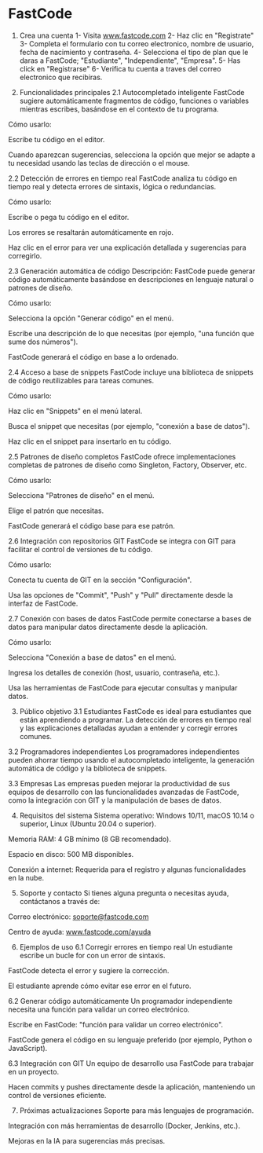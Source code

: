 # FastCode
1. Crea una cuenta
 1- Visita www.fastcode.com
 2- Haz clic en "Registrate"
 3- Completa el formulario con tu correo electronico, nombre de usuario, fecha de nacimiento y contraseña.
 4- Selecciona el tipo de plan que le daras a FastCode; "Estudiante", "Independiente", "Empresa".
 5- Has click en "Registrarse"
 6- Verifica tu cuenta a traves del correo electronico que recibiras.

2. Funcionalidades principales
2.1 Autocompletado inteligente
FastCode sugiere automáticamente fragmentos de código, funciones o variables mientras escribes, basándose en el contexto de tu programa.

Cómo usarlo:

Escribe tu código en el editor.

Cuando aparezcan sugerencias, selecciona la opción que mejor se adapte a tu necesidad usando las teclas de dirección o el mouse.

2.2 Detección de errores en tiempo real
FastCode analiza tu código en tiempo real y detecta errores de sintaxis, lógica o redundancias.

Cómo usarlo:

Escribe o pega tu código en el editor.

Los errores se resaltarán automáticamente en rojo.

Haz clic en el error para ver una explicación detallada y sugerencias para corregirlo.

2.3 Generación automática de código
Descripción: FastCode puede generar código automáticamente basándose en descripciones en lenguaje natural o patrones de diseño.

Cómo usarlo:

Selecciona la opción "Generar código" en el menú.

Escribe una descripción de lo que necesitas (por ejemplo, "una función que sume dos números").

FastCode generará el código en base a lo ordenado.

2.4 Acceso a base de snippets
FastCode incluye una biblioteca de snippets de código reutilizables para tareas comunes.

Cómo usarlo:

Haz clic en "Snippets" en el menú lateral.

Busca el snippet que necesitas (por ejemplo, "conexión a base de datos").

Haz clic en el snippet para insertarlo en tu código.

2.5 Patrones de diseño completos
FastCode ofrece implementaciones completas de patrones de diseño como Singleton, Factory, Observer, etc.

Cómo usarlo:

Selecciona "Patrones de diseño" en el menú.

Elige el patrón que necesitas.

FastCode generará el código base para ese patrón.

2.6 Integración con repositorios GIT
FastCode se integra con GIT para facilitar el control de versiones de tu código.

Cómo usarlo:

Conecta tu cuenta de GIT en la sección "Configuración".

Usa las opciones de "Commit", "Push" y "Pull" directamente desde la interfaz de FastCode.

2.7 Conexión con bases de datos
FastCode permite conectarse a bases de datos para manipular datos directamente desde la aplicación.

Cómo usarlo:

Selecciona "Conexión a base de datos" en el menú.

Ingresa los detalles de conexión (host, usuario, contraseña, etc.).

Usa las herramientas de FastCode para ejecutar consultas y manipular datos.

3. Público objetivo
3.1 Estudiantes
FastCode es ideal para estudiantes que están aprendiendo a programar. La detección de errores en tiempo real y las explicaciones detalladas ayudan a entender y corregir errores comunes.

3.2 Programadores independientes
Los programadores independientes pueden ahorrar tiempo usando el autocompletado inteligente, la generación automática de código y la biblioteca de snippets.

3.3 Empresas
Las empresas pueden mejorar la productividad de sus equipos de desarrollo con las funcionalidades avanzadas de FastCode, como la integración con GIT y la manipulación de bases de datos.

4. Requisitos del sistema
Sistema operativo: Windows 10/11, macOS 10.14 o superior, Linux (Ubuntu 20.04 o superior).

Memoria RAM: 4 GB mínimo (8 GB recomendado).

Espacio en disco: 500 MB disponibles.

Conexión a internet: Requerida para el registro y algunas funcionalidades en la nube.

5. Soporte y contacto
Si tienes alguna pregunta o necesitas ayuda, contáctanos a través de:

Correo electrónico: soporte@fastcode.com

Centro de ayuda: www.fastcode.com/ayuda

6. Ejemplos de uso
6.1 Corregir errores en tiempo real
Un estudiante escribe un bucle for con un error de sintaxis.

FastCode detecta el error y sugiere la corrección.

El estudiante aprende cómo evitar ese error en el futuro.

6.2 Generar código automáticamente
Un programador independiente necesita una función para validar un correo electrónico.

Escribe en FastCode: "función para validar un correo electrónico".

FastCode genera el código en su lenguaje preferido (por ejemplo, Python o JavaScript).

6.3 Integración con GIT
Un equipo de desarrollo usa FastCode para trabajar en un proyecto.

Hacen commits y pushes directamente desde la aplicación, manteniendo un control de versiones eficiente.

7. Próximas actualizaciones
Soporte para más lenguajes de programación.

Integración con más herramientas de desarrollo (Docker, Jenkins, etc.).

Mejoras en la IA para sugerencias más precisas.
